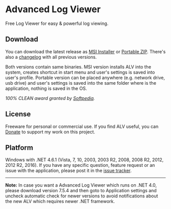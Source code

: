 # Advanced Log Viewer
Free Log Viewer for easy & powerful log viewing.

## Download
You can download the latest release as [MSI Installer](https://github.com/Scarfsail/AdvancedLogViewer/raw/BuildAndPublishToGithub/Release/bin/AdvancedLogViewer.msi) or [Portable ZIP](https://github.com/Scarfsail/AdvancedLogViewer/raw/BuildAndPublishToGithub/Release/bin/AdvancedLogViewer.zip). There's also a [changelog](Release/History.md) with all previous versions.

Both versions contain same binaries. MSI version installs ALV into the system, creates shortcut in start menu and user's settings is saved into user's profile. Portable version can be placed anywhere (e.g. network drive, usb drive) and user's settings is saved into the same folder where is the application, nothing is saved in the OS.

*100% CLEAN award granted by [Softpedia](http://www.softpedia.com/progClean/ALV-Advanced-Log-Viewer-Clean-219121.html).*

## License
Freeware for personal or commercial use. If you find ALV useful, you can [Donate](http://salplachta.net/AdvancedLogViewer/Donate.aspx) to support my work on this project.

## Platform
Windows with .NET 4.6.1 (Vista, 7, 10, 2003, 2003 R2, 2008, 2008 R2, 2012, 2012 R2, 2016).
If you have any specific question, feature request or an issue with the application, please post it in the [issue tracker](https://github.com/Scarfsail/AdvancedLogViewer/issues).

---

**Note:** In case you want a Advanced Log Viewer which runs on .NET 4.0, please download version 7.5.4 and then goto to Application settings and uncheck automatic check for newer versions to avoid notifications about the new ALV which requires newer .NET framework. 
